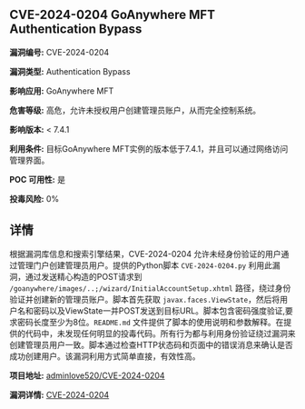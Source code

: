 ## CVE-2024-0204 GoAnywhere MFT Authentication Bypass

**漏洞编号:** CVE-2024-0204

**漏洞类型:** Authentication Bypass

**影响应用:** GoAnywhere MFT

**危害等级:** 高危，允许未授权用户创建管理员账户，从而完全控制系统。

**影响版本:** < 7.4.1

**利用条件:** 目标GoAnywhere MFT实例的版本低于7.4.1，并且可以通过网络访问管理界面。

**POC 可用性:** 是

**投毒风险:** 0%

## 详情

根据漏洞库信息和搜索引擎结果，CVE-2024-0204 允许未经身份验证的用户通过管理门户创建管理员用户。提供的Python脚本 `CVE-2024-0204.py` 利用此漏洞，通过发送精心构造的POST请求到 `/goanywhere/images/..;/wizard/InitialAccountSetup.xhtml` 路径，绕过身份验证并创建新的管理员账户。脚本首先获取 `javax.faces.ViewState`，然后将用户名和密码以及ViewState一并POST发送到目标URL。脚本包含密码强度验证,要求密码长度至少为8位。`README.md` 文件提供了脚本的使用说明和参数解释。在提供的代码中，未发现任何明显的投毒代码。所有行为都与利用身份验证绕过漏洞来创建管理员用户一致。脚本通过检查HTTP状态码和页面中的错误消息来确认是否成功创建用户。该漏洞利用方式简单直接，有效性高。

**项目地址:** [adminlove520/CVE-2024-0204](https://github.com/adminlove520/CVE-2024-0204)

**漏洞详情:** [CVE-2024-0204](https://nvd.nist.gov/vuln/detail/CVE-2024-0204)